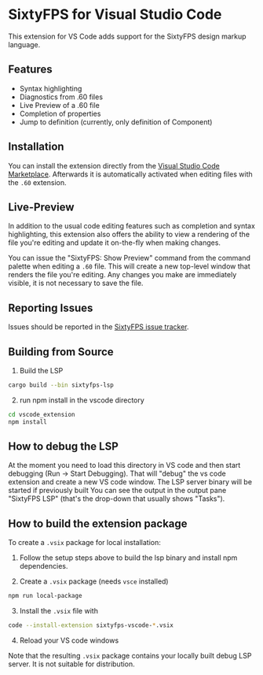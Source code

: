 # SixtyFPS for Visual Studio Code

This extension for VS Code adds support for the SixtyFPS design markup language.

## Features

 - Syntax highlighting
 - Diagnostics from .60 files
 - Live Preview of a .60 file
 - Completion of properties
 - Jump to definition (currently, only definition of Component)

## Installation

You can install the extension directly from the [Visual Studio Code Marketplace](https://marketplace.visualstudio.com/items?itemName=SixtyFPS.sixtyfps-vscode). Afterwards it is
automatically activated when editing files with the `.60` extension.

## Live-Preview

In addition to the usual code editing features such as completion and syntax highlighting, this extension
also offers the ability to view a rendering of the file you're editing and update it on-the-fly when making
changes.

You can issue the "SixtyFPS: Show Preview" command from the command palette when editing a `.60` file. This
will create a new top-level window that renders the file you're editing. Any changes you make are immediately
visible, it is not necessary to save the file.

## Reporting Issues


Issues should be reported in the [SixtyFPS issue tracker](https://github.com/sixtyfpsui/sixtyfps/labels/vscode-extension).

## Building from Source

1. Build the LSP

```sh
cargo build --bin sixtyfps-lsp
```

2. run npm install in the vscode directory

```sh
cd vscode_extension
npm install
```

## How to debug the LSP

At the moment you need to load this directory in VS code and then start debugging (Run -> Start Debugging).
That will "debug" the vs code extension and create a new VS code window. The LSP server binary will be started if previously built
You can see the output in the output pane "SixtyFPS LSP" (that's the drop-down that usually shows "Tasks").

## How to build the extension package

To create a `.vsix` package for local installation:

1. Follow the setup steps above to build the lsp binary and install npm dependencies.

2. Create a `.vsix` package (needs `vsce` installed)

```sh
npm run local-package
```
3. Install the `.vsix` file with

```sh
code --install-extension sixtyfps-vscode-*.vsix
```

4. Reload your VS code windows

Note that the resulting `.vsix` package contains your locally built debug LSP server. It is not suitable for distribution.
